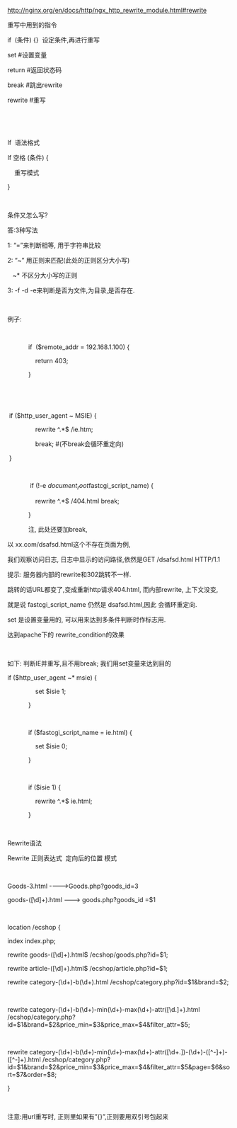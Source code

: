 http://nginx.org/en/docs/http/ngx_http_rewrite_module.html#rewrite



重写中用到的指令

if  (条件) {}  设定条件,再进行重写

set #设置变量

return #返回状态码

break #跳出rewrite

rewrite #重写

 

 

If  语法格式

If 空格 (条件) {

    重写模式

}

 

条件又怎么写?

答:3种写法

1: “=”来判断相等, 用于字符串比较

2: “~” 用正则来匹配(此处的正则区分大小写)

   ~* 不区分大小写的正则

3: -f -d -e来判断是否为文件,为目录,是否存在.

 

例子:

 

            if  ($remote_addr = 192.168.1.100) {

                return 403;

            }

 

 

 if ($http_user_agent ~ MSIE) {

                rewrite ^.*$ /ie.htm;

                break; #(不break会循环重定向)

 }

 

             if (!-e $document_root$fastcgi_script_name) {

                rewrite ^.*$ /404.html break;

            } 

            注, 此处还要加break,

以 xx.com/dsafsd.html这个不存在页面为例,

我们观察访问日志, 日志中显示的访问路径,依然是GET /dsafsd.html HTTP/1.1

提示: 服务器内部的rewrite和302跳转不一样.

跳转的话URL都变了,变成重新http请求404.html, 而内部rewrite, 上下文没变,

就是说 fastcgi_script_name 仍然是 dsafsd.html,因此 会循环重定向.

set 是设置变量用的, 可以用来达到多条件判断时作标志用.

达到apache下的 rewrite_condition的效果

 

如下: 判断IE并重写,且不用break; 我们用set变量来达到目的

if ($http_user_agent ~* msie) {

                set $isie 1;

            }

 

            if ($fastcgi_script_name = ie.html) {

                set $isie 0;

            }

 

            if ($isie 1) {

                rewrite ^.*$ ie.html;

            }

 



Rewrite语法

Rewrite 正则表达式  定向后的位置 模式

 

Goods-3.html ---->Goods.php?goods_id=3

goods-([\d]+)\.html ---> goods.php?goods_id =$1  

 

location /ecshop {

index index.php;

rewrite goods-([\d]+)\.html$ /ecshop/goods.php?id=$1;

rewrite article-([\d]+)\.html$ /ecshop/article.php?id=$1;

rewrite category-(\d+)-b(\d+)\.html /ecshop/category.php?id=$1&brand=$2;

 

rewrite category-(\d+)-b(\d+)-min(\d+)-max(\d+)-attr([\d\.]+)\.html /ecshop/category.php?id=$1&brand=$2&price_min=$3&price_max=$4&filter_attr=$5;

 

rewrite category-(\d+)-b(\d+)-min(\d+)-max(\d+)-attr([\d+\.])-(\d+)-([^-]+)-([^-]+)\.html /ecshop/category.php?id=$1&brand=$2&price_min=$3&price_max=$4&filter_attr=$5&page=$6&sort=$7&order=$8;

}

 

注意:用url重写时, 正则里如果有”{}”,正则要用双引号包起来